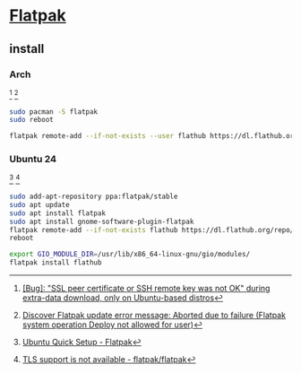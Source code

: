# [Flatpak](https://flatpak.org)

## install

### Arch

[^1] [^2]

```sh
sudo pacman -S flatpak
sudo reboot
```

```sh
flatpak remote-add --if-not-exists --user flathub https://dl.flathub.org/repo/flathub.flatpakrepo
```

### Ubuntu 24

[^3] [^4]

```sh
sudo add-apt-repository ppa:flatpak/stable
sudo apt update
sudo apt install flatpak
sudo apt install gnome-software-plugin-flatpak
flatpak remote-add --if-not-exists flathub https://dl.flathub.org/repo/flathub.flatpakrepo
reboot
```

```sh
export GIO_MODULE_DIR=/usr/lib/x86_64-linux-gnu/gio/modules/
flatpak install flathub
```

[^1]: [[Bug]: "SSL peer certificate or SSH remote key was not OK" during extra-data download, only on Ubuntu-based distros](https://github.com/flatpak/flatpak/issues/5253)
[^2]: [Discover Flatpak update error message: Aborted due to failure (Flatpak system operation Deploy not allowed for user)](https://forums.opensuse.org/t/discover-flatpak-update-error-message-aborted-due-to-failure-flatpak-system-operation-deploy-not-allowed-for-user/174151/11)
[^3]: [Ubuntu Quick Setup - Flatpak](https://flatpak.org/setup/Ubuntu)
[^4]: [TLS support is not available - flatpak/flatpak](https://github.com/flatpak/flatpak/issues/1207)
